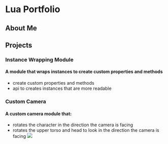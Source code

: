 # Lua Portfolio
## About Me


## Projects
### Instance Wrapping Module
#### A module that wraps instances to create custom properties and methods
* create custom properties and methods
* api to creates instances that are more readable

### Custom Camera
#### A custom camera module that:
* rotates the character in the direction the camera is facing
* rotates the upper torso and head to look in the direction the camera is facing
![](https://media.giphy.com/media/xkQXABYfWJ8RTAXKeF/giphy.gif)
